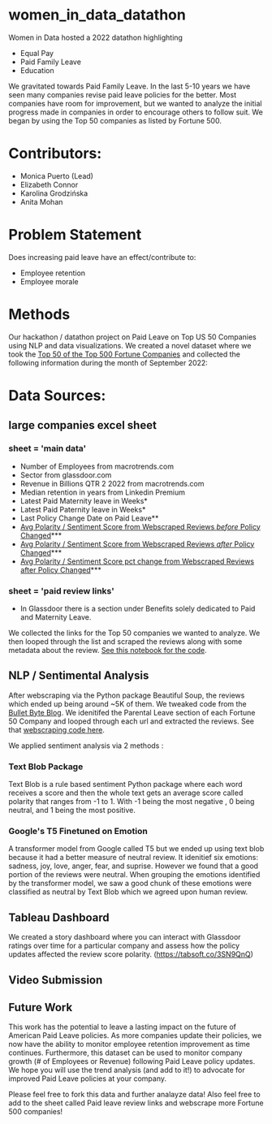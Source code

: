 # women_in_data_datathon
Women in Data hosted a 2022 datathon highlighting  
+ Equal Pay
+ Paid Family Leave
+ Education

We gravitated towards Paid Family Leave. In the last 5-10 years we have seen many companies revise paid leave policies for the better. Most companies have room for improvement, but we wanted to analyze the initial progress made in companies in order to encourage others to follow suit. We began by using the Top 50 companies as listed by Fortune 500. 

# Contributors:
+ Monica Puerto (Lead) 
+ Elizabeth Connor 
+ Karolina Grodzińska
+ Anita Mohan

# Problem Statement

Does increasing paid leave have an effect/contribute to:
+ Employee retention
+ Employee morale

# Methods
Our hackathon / datathon project on Paid Leave on Top US 50 Companies using NLP and data visualizations.
We created a novel dataset where we took the [Top 50 of the Top 500 Fortune Companies](https://www.zyxware.com/articles/4344/list-of-fortune-500-companies-and-their-websites) and collected the following information during the month of September 2022:

# Data Sources:

## large companies excel sheet
### sheet = 'main data'
+ Number of Employees from macrotrends.com
+ Sector from glassdoor.com
+ Revenue in Billions QTR 2 2022 from macrotrends.com
+ Median retention in years from Linkedin Premium
+ Latest Paid Maternity leave in Weeks*
+ Latest Paid Paternity leave in Weeks*
+ Last Policy Change Date on Paid Leave**
+ [Avg Polarity / Sentiment Score from Webscraped Reviews *before* Policy Changed](https://github.com/monipip3/women_in_data_datathon/blob/main/sentiment_analysis.ipynb)***
+ [Avg Polarity / Sentiment Score from Webscraped Reviews *after* Policy Changed](https://github.com/monipip3/women_in_data_datathon/blob/main/sentiment_analysis.ipynb)***
+ [Avg Polarity / Sentiment Score pct change from Webscraped Reviews after Policy Changed](https://github.com/monipip3/women_in_data_datathon/blob/main/sentiment_analysis.ipynb)***

### sheet = 'paid review links'

+ In Glassdoor there is a section under Benefits solely dedicated to Paid and Maternity Leave. 


We collected the links for the Top 50 companies we wanted to analyze. We then looped through the list and scraped the reviews along with some metadata about the review. [See this notebook for the code](https://github.com/monipip3/women_in_data_datathon/blob/main/Scraping_Glassdoor_Company_Reviews_parental_leave_only.ipynb).

## NLP / Sentimental Analysis

After webscraping via the Python package Beautiful Soup, the reviews which ended up being around ~5K of them. 
We tweaked code from the [Bullet Byte Blog](https://bulletbyte.weebly.com/tech/how-to-scrape-a-companys-glassdoor-reviews-using-python). We idenitifed the Parental Leave section of each Fortune 50 Company and looped through each url and extracted the reviews. See that [webscraping code here](https://github.com/monipip3/women_in_data_datathon/blob/main/Scraping_Glassdoor_Company_Reviews_parental_leave_only.ipynb).

We applied sentiment analysis via 2 methods : 

### Text Blob Package

Text Blob is a rule based sentiment Python package where each word receives a score and then the whole text gets an average score called polarity that ranges from -1 to 1. With -1 being the most negative , 0 being neutral, and 1 being the most positive.


### Google's T5 Finetuned on Emotion

A transformer model from Google called T5 but we ended up using text blob because it had a better measure of neutral review. It idenitief six emotions: sadness, joy, love, anger, fear, and suprise. However we found that a good portion of the reviews were neutral. When grouping the emotions identified by the transformer model, we saw a good chunk of these emotions were classified as neutral by Text Blob which we agreed upon human review.


## Tableau Dashboard

We created a story dashboard where you can interact with Glassdoor ratings over time for a particular company and assess how the policy updates affected the review score polarity. (https://tabsoft.co/3SN9QnQ)


## Video Submission



## Future Work

This work has the potential to leave a lasting impact on the future of American Paid Leave policies. As more companies update their policies, we now have the ability to monitor employee retention improvement as time continues. Furthermore, this dataset can be used to monitor company growth (# of Employees or Revenue) following Paid Leave policy updates. We hope you will use the trend analysis (and add to it!) to advocate for improved Paid Leave policies at your company. 

Please feel free to fork this data and further analayze data! Also feel free to add to the sheet called Paid leave review links and webscrape more Fortune 500 companies!

